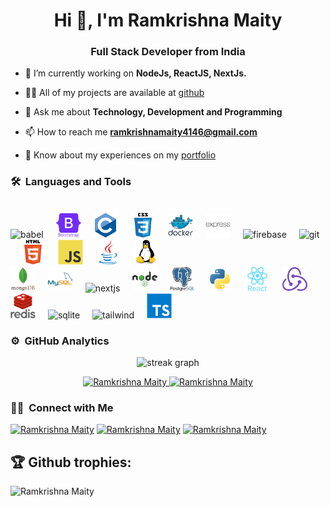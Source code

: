<h1 align="center">Hi 👋, I'm Ramkrishna Maity</h1>
<h3 align="center">Full Stack Developer from India</h3>
 
- 🔭 I’m currently working on **NodeJs, ReactJS, NextJs.**

- 👨‍💻 All of my projects are available at [github](https://github.com/Ramkrishnamaity)

- 💬 Ask me about **Technology, Development and Programming**

- 📫 How to reach me **ramkrishnamaity4146@gmail.com**

- 📄 Know about my experiences on my [portfolio](https://ramkrishna-portfolio-project.netlify.app/)
 
### 🛠 &nbsp;Languages and Tools

<br>
<div align="left">
<img src="https://www.vectorlogo.zone/logos/babeljs/babeljs-icon.svg" alt="babel" width="40" height="40"/>
<img width="12" />
<img src="https://raw.githubusercontent.com/devicons/devicon/master/icons/bootstrap/bootstrap-plain-wordmark.svg" alt="bootstrap" width="40" height="40"/>
<img width="12" />
<img src="https://raw.githubusercontent.com/devicons/devicon/master/icons/c/c-original.svg" alt="c" width="40" height="40"/>
<img width="12" />
<img src="https://raw.githubusercontent.com/devicons/devicon/master/icons/css3/css3-original-wordmark.svg" alt="css3" width="40" height="40"/>
<img width="12" />
<img src="https://raw.githubusercontent.com/devicons/devicon/master/icons/docker/docker-original-wordmark.svg" alt="docker" width="40" height="40"/>
<img width="12" />
<img src="https://raw.githubusercontent.com/devicons/devicon/master/icons/express/express-original-wordmark.svg" alt="express" width="40" height="40"/>
<img width="12" />
<img src="https://www.vectorlogo.zone/logos/firebase/firebase-icon.svg" alt="firebase" width="40" height="40"/>
<img width="12" />
<img src="https://www.vectorlogo.zone/logos/git-scm/git-scm-icon.svg" alt="git" width="40" height="40"/>
<img width="12" />
<img src="https://raw.githubusercontent.com/devicons/devicon/master/icons/html5/html5-original-wordmark.svg" alt="html5" width="40" height="40"/>
<img width="12" />
<img src="https://raw.githubusercontent.com/devicons/devicon/master/icons/javascript/javascript-original.svg" alt="javascript" width="40" height="40"/>
<img width="12" />
<img src="https://raw.githubusercontent.com/devicons/devicon/master/icons/java/java-original.svg" alt="java" width="40" height="40"/>
<img width="12" />
<img src="https://raw.githubusercontent.com/devicons/devicon/master/icons/linux/linux-original.svg" alt="linux" width="40" height="40"/>
<img width="12" />
<br>
<img src="https://raw.githubusercontent.com/devicons/devicon/master/icons/mongodb/mongodb-original-wordmark.svg" alt="mongodb" width="40" height="40"/>
<img width="12" />
<img src="https://raw.githubusercontent.com/devicons/devicon/master/icons/mysql/mysql-original-wordmark.svg" alt="mysql" width="40" height="40"/>
<img width="12" />
<img src="https://cdn.worldvectorlogo.com/logos/nextjs-2.svg" alt="nextjs" width="40" height="40"/>
<img width="12" />
<img src="https://raw.githubusercontent.com/devicons/devicon/master/icons/nodejs/nodejs-original-wordmark.svg" alt="nodejs" width="40" height="40"/>
<img width="12" />
<img src="https://raw.githubusercontent.com/devicons/devicon/master/icons/postgresql/postgresql-original-wordmark.svg" alt="postgresql" width="40" height="40"/>
<img width="12" />
<img src="https://raw.githubusercontent.com/devicons/devicon/master/icons/python/python-original.svg" alt="python" width="40" height="40"/>
<img width="12" />
<img src="https://raw.githubusercontent.com/devicons/devicon/master/icons/react/react-original-wordmark.svg" alt="react" width="40" height="40"/>
<img width="12" />
<img src="https://raw.githubusercontent.com/devicons/devicon/master/icons/redux/redux-original.svg" alt="redux" width="40" height="40"/>
<img width="12" />
<img src="https://raw.githubusercontent.com/devicons/devicon/master/icons/redis/redis-original-wordmark.svg" alt="redis" width="40" height="40"/>
<img width="12" />
<img src="https://www.vectorlogo.zone/logos/sqlite/sqlite-icon.svg" alt="sqlite" width="40" height="40"/>
<img width="12" />
<img src="https://www.vectorlogo.zone/logos/tailwindcss/tailwindcss-icon.svg" alt="tailwind" width="40" height="40"/>
<img width="12" />
<img src="https://raw.githubusercontent.com/devicons/devicon/master/icons/typescript/typescript-original.svg" alt="typescript" width="40" height="40"/>
</div>

### ⚙️ &nbsp;GitHub Analytics

<p align="center">
  <img src="https://streak-stats.demolab.com?user=maurodesouza&locale=en&mode=daily&theme=algolia&hide_border=false&border_radius=5&order=3" height="220" alt="streak graph"  />
</p>

<p align="center">
	<a href="https://github.com/Ramkrishnamaity">
	<img 
	  height="180em" 
	  src="https://github-readme-stats-eight-theta.vercel.app/api?username=Ramkrishnamaity&show_icons=true&theme=algolia&include_all_commits=true&count_private=true" 
	  alt="Ramkrishna Maity"
	/>
	  <img height="180em" src="https://github-readme-stats-eight-theta.vercel.app/api/top-langs/?username=Ramkrishnamaity&layout=compact&langs_count=8&theme=algolia" alt="Ramkrishna Maity"/>
	</a>
</p>

### 🤝🏻 &nbsp;Connect with Me

<p>
	<a href="https://linkedin.com/in/ramkrishna-maity"><img src="https://img.shields.io/badge/Ramkrishna-Maity-22372b153?style=flat&logo=Linkedin&logoColor=white" alt="Ramkrishna Maity"/></a>
	<a href="mailto:ramkrishnamaity4146@gmail.com"><img src="https://img.shields.io/badge/-ramkrishnamaity4146@gmail.com-D14836?style=flat&logo=Gmail&logoColor=white" alt="Ramkrishna Maity"/></a>
	<a href="https://twitter.com/_ramkrishna02"><img src="https://img.shields.io/badge/-@_ramkrishna02-1877F2?style=flat&logo=Twitter&logoColor=white" alt="Ramkrishna Maity"/></a>
</p>

<h2 align="left">🏆 Github trophies:</h2>
<p align="left"><img src="https://github-profile-trophy.vercel.app/?username=Ramkrishnamaity&theme=onedark" alt="Ramkrishna Maity" /> </p>
